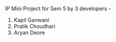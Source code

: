 IP Mini Project for Sem 5 by 3 developers - 
1. Kapil Ganwani
2. Pratik Choudhari
3. Aryan Deore




